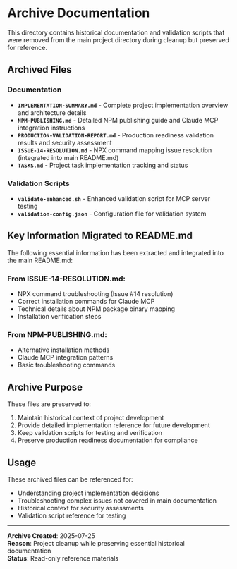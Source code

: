 # Archive Documentation

This directory contains historical documentation and validation scripts that were removed from the main project directory during cleanup but preserved for reference.

## Archived Files

### Documentation
- **`IMPLEMENTATION-SUMMARY.md`** - Complete project implementation overview and architecture details
- **`NPM-PUBLISHING.md`** - Detailed NPM publishing guide and Claude MCP integration instructions
- **`PRODUCTION-VALIDATION-REPORT.md`** - Production readiness validation results and security assessment
- **`ISSUE-14-RESOLUTION.md`** - NPX command mapping issue resolution (integrated into main README.md)
- **`TASKS.md`** - Project task implementation tracking and status

### Validation Scripts
- **`validate-enhanced.sh`** - Enhanced validation script for MCP server testing
- **`validation-config.json`** - Configuration file for validation system

## Key Information Migrated to README.md

The following essential information has been extracted and integrated into the main README.md:

### From ISSUE-14-RESOLUTION.md:
- NPX command troubleshooting (Issue #14 resolution)
- Correct installation commands for Claude MCP
- Technical details about NPM package binary mapping
- Installation verification steps

### From NPM-PUBLISHING.md:
- Alternative installation methods
- Claude MCP integration patterns
- Basic troubleshooting commands

## Archive Purpose

These files are preserved to:
1. Maintain historical context of project development
2. Provide detailed implementation reference for future development
3. Keep validation scripts for testing and verification
4. Preserve production readiness documentation for compliance

## Usage

These archived files can be referenced for:
- Understanding project implementation decisions
- Troubleshooting complex issues not covered in main documentation
- Historical context for security assessments
- Validation script reference for testing

---

**Archive Created**: 2025-07-25  
**Reason**: Project cleanup while preserving essential historical documentation  
**Status**: Read-only reference materials